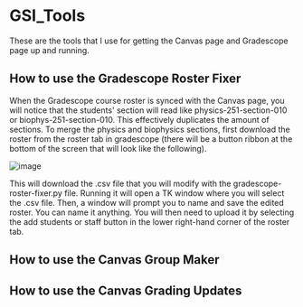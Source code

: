 # GSI_Tools

These are the tools that I use for getting the Canvas page and Gradescope page up and running. 

## How to use the Gradescope Roster Fixer 

When the Gradescope course roster is synced with the Canvas page, you will notice that the students' section will read like physics-251-section-010 or biophys-251-section-010. This effectively duplicates the amount of sections. To merge the physics and biophysics sections, first download the roster from the roster tab in gradescope (there will be a button ribbon at the bottom of the screen that will look like the following). 

![image](https://github.com/user-attachments/assets/b3e5a203-d602-4088-99c0-7859f6603df6)

This will download the .csv file that you will modify with the gradescope-roster-fixer.py file. Running it will open a TK window where you will select the .csv file. Then, a window will prompt you to name and save the edited roster. You can name it anything. You will then need to upload it by selecting the add students or staff button in the lower right-hand corner of the roster tab. 

## How to use the Canvas Group Maker 

## How to use the Canvas Grading Updates
